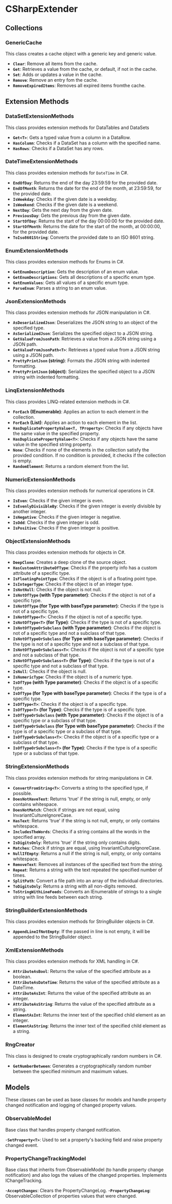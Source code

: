 # CSharpExtender

## Collections

### GenericCache

This class creates a cache object with a generic key and generic value.

- **`Clear`**: Remove all items from the cache.
- **`Get`**: Retrieves a value from the cache, or default, if not in the cache.
- **`Set`**: Adds or updates a value in the cache.
- **`Remove`**: Remove an entry fom the cache.
- **`RemoveExpiredItems`**: Removes all expired items fromthe cache.

## Extension Methods

### DataSetExtensionMethods

This class provides extension methods for DataTables and DataSets

- **`Get<T>`**: Gets a typed value from a column in a DataRow.
- **`HasColumn`**: Checks if a DataSet has a column with the specified name.
- **`HasRows`**: Checks if a DataSet has any rows.

### DateTimeExtensionMethods

This class provides extension methods for `DateTime` in C#.

- **`EndOfDay`**: Returns the end of the day 23:59:59 for the provided date.
- **`EndOfMonth`**: Returns the date for the end of the month, at 23:59:59, for the provided date.
- **`IsWeekday`**: Checks if the given date is a weekday.
- **`IsWeekend`**: Checks if the given date is a weekend.
- **`NextDay`**: Gets the next day from the given date.
- **`PreviousDay`**: Gets the previous day from the given date.
- **`StartOfDay`**: Returns the start of the day 00:00:00 for the provided date.
- **`StartOfMonth`**: Returns the date for the start of the month, at 00:00:00, for the provided date.
- **`ToIso8601String`**: Converts the provided date to an ISO 8601 string.

### EnumExtensionMethods

This class provides extension methods for Enums in C#.

- **`GetEnumDescription`**: Gets the description of an enum value.
- **`GetEnumDescriptions`**: Gets all descriptions of a specific enum type.
- **`GetEnumValues`**: Gets all values of a specific enum type.
- **`ParseEnum`**: Parses a string to an enum value.

### JsonExtensionMethods

This class provides extension methods for JSON manipulation in C#.

- **`AsDeserializedJson`**: Deserializes the JSON string to an object of the specified type.
- **`AsSerializedJson`**: Serializes the specified object to a JSON string.
- **`GetValueFromJsonPath`**: Retrieves a value from a JSON string using a JSON path.
- **`GetValueFromJsonPath<T>`**: Retrieves a typed value from a JSON string using a JSON path.
- **`PrettyPrintJson` (string)**: Formats the JSON string with indented formatting.
- **`PrettyPrintJson` (object)**: Serializes the specified object to a JSON string with indented formatting.

### LinqExtensionMethods

This class provides LINQ-related extension methods in C#.

- **`ForEach` (IEnumerable)**: Applies an action to each element in the collection.
- **`ForEach` (List)**: Applies an action to each element in the list.
- **`HasDuplicatePropertyValue<T, TProperty>`**: Checks if any objects have the same value in the specified property.
- **`HasDuplicatePropertyValue<T>`**: Checks if any objects have the same value in the specified string property.
- **`None`**: Checks if none of the elements in the collection satisfy the provided condition. If no condition is provided, it checks if the collection is empty.
- **`RandomElement`**: Returns a random element from the list.

### NumericExtensionMethods

This class provides extension methods for numerical operations in C#.

- **`IsEven`**: Checks if the given integer is even.
- **`IsEvenlyDivisibleBy`**: Checks if the given integer is evenly divisible by another integer.
- **`IsNegative`**: Checks if the given integer is negative.
- **`IsOdd`**: Checks if the given integer is odd.
- **`IsPositive`**: Checks if the given integer is positive.

### ObjectExtensionMethods

This class provides extension methods for objects in C#.

- **`DeepClone`**: Creates a deep clone of the source object.
- **`HasCustomAttributeOfType`**: Checks if the property info has a custom attribute of a specific type.
- **`IsFloatingPointType`**: Checks if the object is of a floating point type.
- **`IsIntegerType`**: Checks if the object is of an integer type.
- **`IsNotNull`**: Checks if the object is not null.
- **`IsNotOfType` (with Type parameter)**: Checks if the object is not of a specific type.
- **`IsNotOfType` (for Type with baseType parameter)**: Checks if the type is not of a specific type.
- **`IsNotOfType<T>`**: Checks if the object is not of a specific type.
- **`IsNotOfType<T>` (for Type)**: Checks if the type is not of a specific type.
- **`IsNotOfTypeOrSubclass` (with Type parameter)**: Checks if the object is not of a specific type and not a subclass of that type.
- **`IsNotOfTypeOrSubclass` (for Type with baseType parameter)**: Checks if the type is not of a specific type and not a subclass of that type.
- **`IsNotOfTypeOrSubclass<T>`**: Checks if the object is not of a specific type and not a subclass of that type.
- **`IsNotOfTypeOrSubclass<T>` (for Type)**: Checks if the type is not of a specific type and not a subclass of that type.
- **`IsNull`**: Checks if the object is null.
- **`IsNumericType`**: Checks if the object is of a numeric type.
- **`IsOfType` (with Type parameter)**: Checks if the object is of a specific type.
- **`IsOfType` (for Type with baseType parameter)**: Checks if the type is of a specific type.
- **`IsOfType<T>`**: Checks if the object is of a specific type.
- **`IsOfType<T>` (for Type)**: Checks if the type is of a specific type.
- **`IsOfTypeOrSubclass` (with Type parameter)**: Checks if the object is of a specific type or a subclass of that type.
- **`IsOfTypeOrSubclass` (for Type with baseType parameter)**: Checks if the type is of a specific type or a subclass of that type.
- **`IsOfTypeOrSubclass<T>`**: Checks if the object is of a specific type or a subclass of that type.
- **`IsOfTypeOrSubclass<T>` (for Type)**: Checks if the type is of a specific type or a subclass of that type.

### StringExtensionMethods

This class provides extension methods for string manipulations in C#.

- **`ConvertFromString<T>`**: Converts a string to the specified type, if possible.
- **`DoesNotHaveText`**: Returns 'true' if the string is null, empty, or only contains whitespace.
- **`DoesNotMatch`**: Check if strings are not equal, using InvariantCultureIgnoreCase.
- **`HasText`**: Returns 'true' if the string is not null, empty, or only contains whitespace.
- **`IncludesTheWords`**: Checks if a string contains all the words in the specified array.
- **`IsDigitsOnly`**: Returns 'true' if the string only contains digits.
- **`Matches`**: Check if strings are equal, using InvariantCultureIgnoreCase.
- **`NullIfEmpty`**: Returns a null if the string is null, empty, or only contains whitespace.
- **`RemoveText`**: Removes all instances of the specified text from the string.
- **`Repeat`**: Returns a string with the text repeated the specified number of times.
- **`SplitPath`**: Convert a file path into an array of the individual directories.
- **`ToDigitsOnly`**: Returns a string with all non-digits removed.
- **`ToStringWithLineFeeds`**: Converts an IEnumerable of strings to a single string with line feeds between each string.

### StringBuilderExtensionMethods

This class provides extension methods for StringBuilder objects in C#.

- **`AppendLineIfNotEmpty`**: If the passed in line is not empty, it will be appended to the StringBuilder object.

### XmlExtensionMethods

This class provides extension methods for XML handling in C#.

- **`AttributeAsBool`**: Returns the value of the specified attribute as a boolean.
- **`AttributeAsDateTime`**: Returns the value of the specified attribute as a DateTime.
- **`AttributeAsInt`**: Returns the value of the specified attribute as an integer.
- **`AttributeAsString`**: Returns the value of the specified attribute as a string.
- **`ElementAsInt`**: Returns the inner text of the specified child element as an integer.
- **`ElementAsString`**: Returns the inner text of the specified child element as a string.

### RngCreator

This class is designed to create cryptographically random numbers in C#.

- **`GetNumberBetween`**: Generates a cryptographically random number between the specified minimum and maximum values.

## Models

These classes can be used as base classes for models and handle property changed notification and logging of changed property values.

### ObservableModel

Base class that handles property changed notification.

-**`SetProperty<T>`**: Used to set a property's backing field and raise property changed event.

### PropertyChangeTrackingModel

Base class that inherits from ObservableModel (to handle property change notification) and also logs the values of the changed properties. Implements IChangeTracking.

-**`AcceptChanges`**: Clears the PropertyChangeLog.
-**`PropertyChangeLog`**: ObservableCollection of properties values that were changed.
